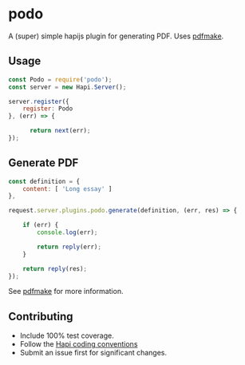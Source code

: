 # podo

A (super) simple hapijs plugin for generating PDF. Uses [pdfmake](http://pdfmake.org/).

## Usage
```js
const Podo = require('podo');
const server = new Hapi.Server();

server.register({
    register: Podo
}, (err) => {

      return next(err);
});
```

## Generate PDF
```js
const definition = {
    content: [ 'Long essay' ]
},

request.server.plugins.podo.generate(definition, (err, res) => {

    if (err) {
        console.log(err);

        return reply(err);
    }

    return reply(res);
});
```
See [pdfmake](http://pdfmake.org/) for more information.

## Contributing
* Include 100% test coverage.
* Follow the [Hapi coding conventions](http://hapijs.com/styleguide)
* Submit an issue first for significant changes.


